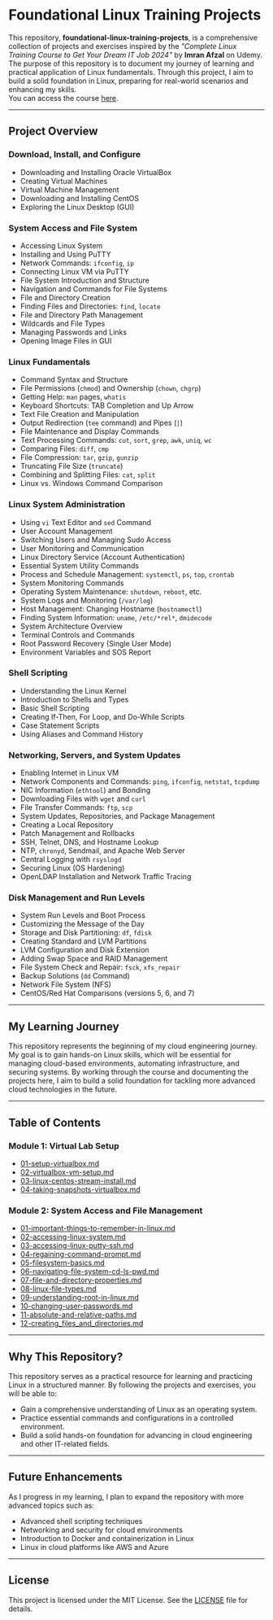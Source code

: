 # Foundational Linux Training Projects

This repository, **foundational-linux-training-projects**, is a comprehensive collection of projects and exercises inspired by the *"Complete Linux Training Course to Get Your Dream IT Job 2024"* by **Imran Afzal** on Udemy. The purpose of this repository is to document my journey of learning and practical application of Linux fundamentals. Through this project, I aim to build a solid foundation in Linux, preparing for real-world scenarios and enhancing my skills.  
You can access the course [here](https://www.udemy.com/course/complete-linux-training-course-to-get-your-dream-it-job/).

---

## Project Overview

### Download, Install, and Configure
- Downloading and Installing Oracle VirtualBox  
- Creating Virtual Machines  
- Virtual Machine Management  
- Downloading and Installing CentOS  
- Exploring the Linux Desktop (GUI)  

### System Access and File System
- Accessing Linux System  
- Installing and Using PuTTY  
- Network Commands: `ifconfig`, `ip`  
- Connecting Linux VM via PuTTY  
- File System Introduction and Structure  
- Navigation and Commands for File Systems  
- File and Directory Creation  
- Finding Files and Directories: `find`, `locate`  
- File and Directory Path Management  
- Wildcards and File Types  
- Managing Passwords and Links  
- Opening Image Files in GUI  

### Linux Fundamentals
- Command Syntax and Structure  
- File Permissions (`chmod`) and Ownership (`chown`, `chgrp`)  
- Getting Help: `man` pages, `whatis`  
- Keyboard Shortcuts: TAB Completion and Up Arrow  
- Text File Creation and Manipulation  
- Output Redirection (`tee` command) and Pipes (`|`)  
- File Maintenance and Display Commands  
- Text Processing Commands: `cut`, `sort`, `grep`, `awk`, `uniq`, `wc`  
- Comparing Files: `diff`, `cmp`  
- File Compression: `tar`, `gzip`, `gunzip`  
- Truncating File Size (`truncate`)  
- Combining and Splitting Files: `cat`, `split`  
- Linux vs. Windows Command Comparison  

### Linux System Administration
- Using `vi` Text Editor and `sed` Command  
- User Account Management  
- Switching Users and Managing Sudo Access  
- User Monitoring and Communication  
- Linux Directory Service (Account Authentication)  
- Essential System Utility Commands  
- Process and Schedule Management: `systemctl`, `ps`, `top`, `crontab`  
- System Monitoring Commands  
- Operating System Maintenance: `shutdown`, `reboot`, etc.  
- System Logs and Monitoring (`/var/log`)  
- Host Management: Changing Hostname (`hostnamectl`)  
- Finding System Information: `uname`, `/etc/*rel*`, `dmidecode`  
- System Architecture Overview  
- Terminal Controls and Commands  
- Root Password Recovery (Single User Mode)  
- Environment Variables and SOS Report  

### Shell Scripting
- Understanding the Linux Kernel  
- Introduction to Shells and Types  
- Basic Shell Scripting  
- Creating If-Then, For Loop, and Do-While Scripts  
- Case Statement Scripts  
- Using Aliases and Command History  

### Networking, Servers, and System Updates
- Enabling Internet in Linux VM  
- Network Components and Commands: `ping`, `ifconfig`, `netstat`, `tcpdump`  
- NIC Information (`ethtool`) and Bonding  
- Downloading Files with `wget` and `curl`  
- File Transfer Commands: `ftp`, `scp`  
- System Updates, Repositories, and Package Management  
- Creating a Local Repository  
- Patch Management and Rollbacks  
- SSH, Telnet, DNS, and Hostname Lookup  
- NTP, `chronyd`, Sendmail, and Apache Web Server  
- Central Logging with `rsyslogd`  
- Securing Linux (OS Hardening)  
- OpenLDAP Installation and Network Traffic Tracing  

### Disk Management and Run Levels
- System Run Levels and Boot Process  
- Customizing the Message of the Day  
- Storage and Disk Partitioning: `df`, `fdisk`  
- Creating Standard and LVM Partitions  
- LVM Configuration and Disk Extension  
- Adding Swap Space and RAID Management  
- File System Check and Repair: `fsck`, `xfs_repair`  
- Backup Solutions (`dd` Command)  
- Network File System (NFS)  
- CentOS/Red Hat Comparisons (versions 5, 6, and 7)  

---

## My Learning Journey

This repository represents the beginning of my cloud engineering journey. My goal is to gain hands-on Linux skills, which will be essential for managing cloud-based environments, automating infrastructure, and securing systems. By working through the course and documenting the projects here, I aim to build a solid foundation for tackling more advanced cloud technologies in the future.

---

## Table of Contents

### Module 1: Virtual Lab Setup
- [01-setup-virtualbox.md](https://github.com/anup-cloudguru/foundational-linux-training-projects/blob/main/01-virtual-lab-setup/01-setup-virtualbox.md)
- [02-virtualbox-vm-setup.md](https://github.com/anup-cloudguru/foundational-linux-training-projects/blob/main/01-virtual-lab-setup/02-virtualbox-vm-setup.md)
- [03-linux-centos-stream-install.md](https://github.com/anup-cloudguru/foundational-linux-training-projects/blob/main/01-virtual-lab-setup/03-linux-centos-stream-install.md)
- [04-taking-snapshots-virtualbox.md](https://github.com/anup-cloudguru/foundational-linux-training-projects/blob/main/01-virtual-lab-setup/04-taking-snapshots-virtualbox.md)

### Module 2: System Access and File Management
- [01-important-things-to-remember-in-linux.md](https://github.com/anup-cloudguru/foundational-linux-training-projects/blob/main/02-system-access-and-file-management/01-important-things-to-remember-in-linux.md)
- [02-accessing-linux-system.md](https://github.com/anup-cloudguru/foundational-linux-training-projects/blob/main/02-system-access-and-file-management/02-accessing-linux-system.md)
- [03-accessing-linux-putty-ssh.md](https://github.com/anup-cloudguru/foundational-linux-training-projects/blob/main/02-system-access-and-file-management/03-accessing-linux-putty-ssh.md)
- [04-regaining-command-prompt.md](https://github.com/anup-cloudguru/foundational-linux-training-projects/blob/main/02-system-access-and-file-management/04-regaining-command-prompt.md)
- [05-filesystem-basics.md](https://github.com/anup-cloudguru/foundational-linux-training-projects/blob/main/02-system-access-and-file-management/05-filesystem-basics.md)
- [06-navigating-file-system-cd-ls-pwd.md](https://github.com/anup-cloudguru/foundational-linux-training-projects/blob/main/02-system-access-and-file-management/06-navigating-file-system-cd-ls-pwd.md)
- [07-file-and-directory-properties.md](https://github.com/anup-cloudguru/foundational-linux-training-projects/blob/main/02-system-access-and-file-management/07-file-and-directory-properties.md)
- [08-linux-file-types.md](https://github.com/anup-cloudguru/foundational-linux-training-projects/blob/main/02-system-access-and-file-management/08-linux-file-types.md)
- [09-understanding-root-in-linux.md](https://github.com/anup-cloudguru/foundational-linux-training-projects/blob/main/02-system-access-and-file-management/09-understanding-root-in-linux.md)
- [10-changing-user-passwords.md](https://github.com/anup-cloudguru/foundational-linux-training-projects/blob/main/02-system-access-and-file-management/10-changing-user-passwords.md)
- [11-absolute-and-relative-paths.md](https://github.com/anup-cloudguru/foundational-linux-training-projects/blob/main/02-system-access-and-file-management/11-absolute-and-relative-paths.md)
- [12-creating_files_and_directories.md](https://github.com/anup-cloudguru/foundational-linux-training-projects/blob/main/02-system-access-and-file-management/12-creating_files_and_directories.md)

---

## Why This Repository?

This repository serves as a practical resource for learning and practicing Linux in a structured manner. By following the projects and exercises, you will be able to:
- Gain a comprehensive understanding of Linux as an operating system.  
- Practice essential commands and configurations in a controlled environment.  
- Build a solid hands-on foundation for advancing in cloud engineering and other IT-related fields.  

---

## Future Enhancements

As I progress in my learning, I plan to expand the repository with more advanced topics such as:
- Advanced shell scripting techniques
- Networking and security for cloud environments
- Introduction to Docker and containerization in Linux
- Linux in cloud platforms like AWS and Azure

---

## License

This project is licensed under the MIT License. See the [LICENSE](LICENSE) file for details.
